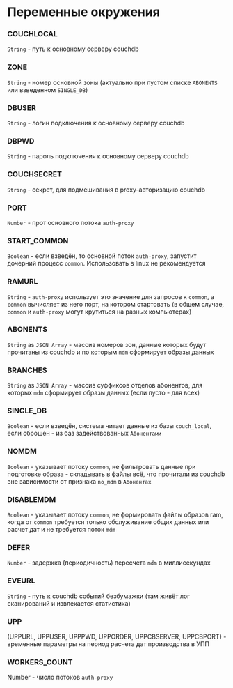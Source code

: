 # Переменные окружения

### COUCHLOCAL
`String` - путь к основному серверу couchdb

### ZONE
`String` - номер основной зоны (актуально при пустом списке `ABONENTS` или взведенном `SINGLE_DB`)

### DBUSER
`String` - логин подключения к основному серверу couchdb

### DBPWD
`String` - пароль подключения к основному серверу couchdb

### COUCHSECRET
`String` - секрет, для подмешивания в proxy-авторизацию couchdb

### PORT
`Number` - прот основного потока `auth-proxy`

### START_COMMON
`Boolean` - если взведён, то основной поток `auth-proxy`, запустит дочерний процесс `common`. Использовать в linux не рекомендуется

### RAMURL
`String` - `auth-proxy` использует это значение для запросов к `common`, а `common` вычисляет из него порт, на котором стартовать (в общем случае, `common` и `auth-proxy` могут крутиться на разных компьютерах)

### ABONENTS
`String` as `JSON Array` - массив номеров зон, данные которых будут прочитаны из couchdb и по которым `mdm` сформирует образы данных

### BRANCHES
`String` as `JSON Array` - массив суффиксов отделов абонентов, для которых `mdm` сформирует образы данных (если пусто - для всех)

### SINGLE_DB
`Boolean` - если взведён, система читает данные из базы `couch_local`, если сброшен - из баз задействованных `Абонентами`

### NOMDM
`Boolean` - указывает потоку `common`, не фильтровать данные при подготовке образа - складывать в файлы всё, что прочитали из couchdb вне зависимости от признака `no_mdm` в `Абонентах`

### DISABLEMDM
`Boolean` - указывает потоку `common`, не формировать файлы образов ram, когда от `common` требуется только обслуживание общих данных или расчет дат и не требуется поток `mdm`

### DEFER
`Number` - задержка (периодичность) пересчета `mdm` в миллисекундах

### EVEURL
`String` - путь к couchdb событий безбумажки (там живёт лог сканирований и извлекается статистика)

### UPP
(UPPURL, UPPUSER, UPPPWD, UPPORDER, UPPCBSERVER, UPPCBPORT) - временные параметры на период расчета дат производства в УПП

### WORKERS_COUNT
Number - число потоков `auth-proxy`
